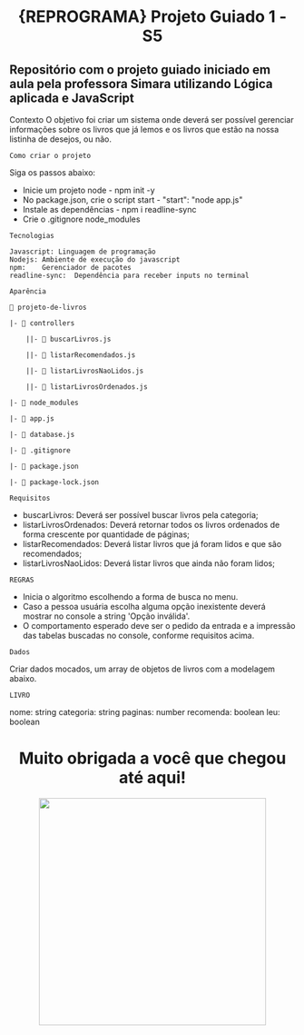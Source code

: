 <span align="center">

#  {REPROGRAMA} Projeto Guiado 1 - S5 </h2>

</span>

## Repositório com o projeto guiado iniciado em aula pela professora Simara utilizando Lógica aplicada e JavaScript

Contexto
O objetivo foi criar um sistema onde deverá ser possível gerenciar informações sobre os livros que já lemos e os livros que estão na nossa listinha de desejos, ou não.

`Como criar o projeto`

Siga os passos abaixo:

- Inicie um projeto node -	npm init -y
- No package.json, crie o script start	- "start": "node app.js"
- Instale as dependências -	npm i readline-sync
- Crie o .gitignore	node_modules


`Tecnologias`

    Javascript:	Linguagem de programação
    Nodejs:	Ambiente de execução do javascript
    npm:	Gerenciador de pacotes
    readline-sync:	Dependência para receber inputs no terminal


`Aparência`

    📁 projeto-de-livros
 
    |- 📁 controllers
   
        ||- 📄 buscarLivros.js
   
        ||- 📄 listarRecomendados.js
   
        ||- 📄 listarLivrosNaoLidos.js
   
        ||- 📄 listarLivrosOrdenados.js
   
    |- 📁 node_modules
   
    |- 📄 app.js
   
    |- 📄 database.js
   
    |- 📄 .gitignore
   
    |- 📄 package.json  
   
    |- 📄 package-lock.json
  
  
`Requisitos`

 - buscarLivros: Deverá ser possível buscar livros pela categoria;
 - listarLivrosOrdenados: Deverá retornar todos os livros ordenados de forma crescente por quantidade de páginas;
 - listarRecomendados: Deverá listar livros que já foram lidos e que são recomendados;
 - listarLivrosNaoLidos: Deverá listar livros que ainda não foram lidos;


`REGRAS`

- Inicia o algoritmo escolhendo a forma de busca no menu.
- Caso a pessoa usuária escolha alguma opção inexistente deverá mostrar no console a string 'Opção inválida'.
- O comportamento esperado deve ser o pedido da entrada e a impressão das tabelas buscadas no console, conforme requisitos acima.


`Dados`
 
 Criar dados mocados, um array de objetos de livros com a modelagem abaixo.


`LIVRO`

nome: string
categoria: string
paginas: number
recomenda: boolean
leu: boolean


<span align="center">

#  Muito obrigada a você que chegou até aqui! </h2>

</span>

</span>
<div align="center">
<img src="https://user-images.githubusercontent.com/101025726/165316662-4017a64c-061b-431e-af3a-141b7208b999.gif" width="400px" />
</div>
